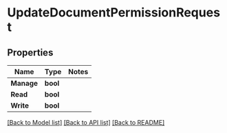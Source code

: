 # UpdateDocumentPermissionRequest

## Properties
Name | Type | Notes
------------ | ------------- | -------------
**Manage** | **bool** | 
**Read** | **bool** | 
**Write** | **bool** | 

[[Back to Model list]](../README.md#documentation-for-models) [[Back to API list]](../README.md#documentation-for-api-endpoints) [[Back to README]](../README.md)



